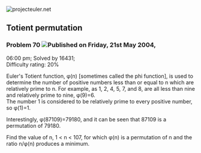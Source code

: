 ![projecteuler.net](images/print_page_logo.png)

## Totient permutation

### Problem 70 ![](images/icon_info.png)Published on Friday, 21st May 2004,
06:00 pm; Solved by 16431;  
Difficulty rating: 20%

Euler's Totient function, φ(n) [sometimes called the phi function], is used to
determine the number of positive numbers less than or equal to n which are
relatively prime to n. For example, as 1, 2, 4, 5, 7, and 8, are all less than
nine and relatively prime to nine, φ(9)=6.  
The number 1 is considered to be relatively prime to every positive number, so
φ(1)=1.

Interestingly, φ(87109)=79180, and it can be seen that 87109 is a permutation
of 79180.

Find the value of n, 1 &lt; n &lt; 107, for which φ(n) is a permutation of n
and the ratio n/φ(n) produces a minimum.

  
  

